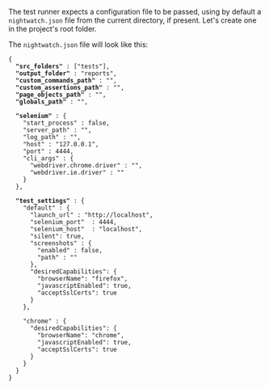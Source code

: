 The test runner expects a configuration file to be passed, using by default a `nightwatch.json` file from the current directory, if present. Let's create one in the project's root folder.

The `nightwatch.json` file will look like this:

<pre><code class="language-javascript">{
  <strong>"src_folders"</strong> : ["tests"],
  <strong>"output_folder"</strong> : "reports",
  <strong>"custom_commands_path"</strong> : "",
  <strong>"custom_assertions_path"</strong> : "",
  <strong>"page_objects_path"</strong> : "",
  <strong>"globals_path"</strong> : "",

  <strong>"selenium"</strong> : {
    "start_process" : false,
    "server_path" : "",
    "log_path" : "",
    "host" : "127.0.0.1",
    "port" : 4444,
    "cli_args" : {
      "webdriver.chrome.driver" : "",
      "webdriver.ie.driver" : ""
    }
  },

  <strong>"test_settings"</strong> : {
    "default" : {
      "launch_url" : "http://localhost",
      "selenium_port"  : 4444,
      "selenium_host"  : "localhost",
      "silent": true,
      "screenshots" : {
        "enabled" : false,
        "path" : ""
      },
      "desiredCapabilities": {
        "browserName": "firefox",
        "javascriptEnabled": true,
        "acceptSslCerts": true
      }
    },

    "chrome" : {
      "desiredCapabilities": {
        "browserName": "chrome",
        "javascriptEnabled": true,
        "acceptSslCerts": true
      }
    }
  }
}</code></pre>